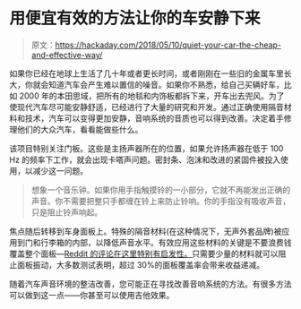 # 用便宜有效的方法让你的车安静下来

> 原文：<https://hackaday.com/2018/05/10/quiet-your-car-the-cheap-and-effective-way/>

如果你已经在地球上生活了几十年或者更长时间，或者刚刚在一些旧的金属车里长大，你就会知道汽车会产生难以置信的噪音。如果你不熟悉，给自己买辆好车，比如 2000 年的本田思域，把所有的地毯和内饰板都拆下来，开车出去兜风。为了使现代汽车尽可能安静舒适，已经进行了大量的研究和开发。通过正确使用隔音材料和技术，汽车可以变得更加安静，音响系统的音质也可以得到改善。决定着手修理他们的大众汽车，看看能做些什么。

该项目特别关注门板。这些是主扬声器所在的位置，如果允许扬声器在低于 100 Hz 的频率下工作，就会出现卡嗒声问题。密封条、泡沫和改进的紧固件被投入使用，以减少这一问题。

> 想象一个音乐钟。如果你用手指触摸铃的一小部分，它就不再能发出正确的声音。你不需要把整只手都缠在铃上来防止铃响。你的手指没有吸收声音，只是阻止铃声响起。

焦点随后转移到车身面板上。特殊的隔音材料(在这种情况下，无声外套品牌)被应用到门和行李箱的内部，以降低声音水平。有效应用这些材料的关键是不要浪费钱覆盖整个面板—[Reddit 的评论在这里特别有启发性。](https://www.reddit.com/r/DIY/comments/8h96ld/i_deadened_my_car_on_the_cheap_if_you_have_an/dyi3crj/?utm_content=permalink&utm_medium=front&utm_source=reddit&utm_name=DIY)只需要少量的材料就可以阻止面板振动，大多数测试表明，超过 30%的面板覆盖率会带来收益递减。

随着汽车声音环境的整洁改善，您可能正在寻找改善音响系统的方法。有很多方法可以做到这一点——你甚至可以使用吉他效果。
